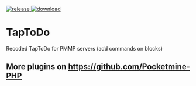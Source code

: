 [![release](https://img.shields.io/github/release/Pocketmine-PHP/TapToDo.svg?label=Release) ![download](https://img.shields.io/github/downloads/Pocketmine-PHP/TapToDo/total.svg?label=Download)](https://github.com/Pocketmine-PHP/TapToDo/releases/latest) 
# TapToDo
Recoded TapToDo for PMMP servers (add commands on blocks)
## More plugins on https://github.com/Pocketmine-PHP

